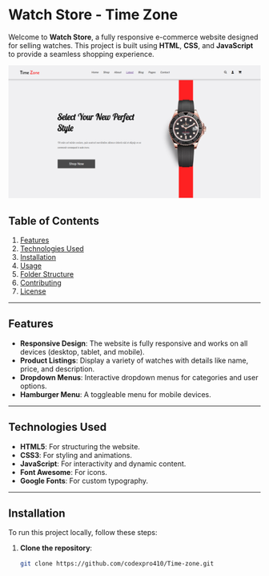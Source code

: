 # Watch Store - Time Zone

Welcome to **Watch Store**, a fully responsive e-commerce website designed for selling watches. This project is built using **HTML**, **CSS**, and **JavaScript** to provide a seamless shopping experience.

![Watch Store Screenshot](./screenshot.png) <!-- Add a screenshot of your project here -->

## Table of Contents
1. [Features](#features)
2. [Technologies Used](#technologies-used)
3. [Installation](#installation)
4. [Usage](#usage)
5. [Folder Structure](#folder-structure)
6. [Contributing](#contributing)
7. [License](#license)

---

## Features

- **Responsive Design**: The website is fully responsive and works on all devices (desktop, tablet, and mobile).
- **Product Listings**: Display a variety of watches with details like name, price, and description.
- **Dropdown Menus**: Interactive dropdown menus for categories and user options.
- **Hamburger Menu**: A toggleable menu for mobile devices.

---

## Technologies Used

- **HTML5**: For structuring the website.
- **CSS3**: For styling and animations.
- **JavaScript**: For interactivity and dynamic content.
- **Font Awesome**: For icons.
- **Google Fonts**: For custom typography.

---

## Installation

To run this project locally, follow these steps:

1. **Clone the repository**:
   ```bash
   git clone https://github.com/codexpro410/Time-zone.git